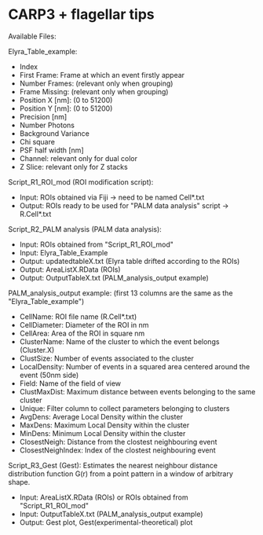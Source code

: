 # CARP3 + flagellar tips

Available Files:

Elyra_Table_example: 
- Index
- First Frame: Frame at which an event firstly appear
- Number Frames: (relevant only when grouping)
- Frame Missing: (relevant only when grouping)
- Position X [nm]: (0 to 51200)
- Position Y [nm]: (0 to 51200)
- Precision [nm]
- Number Photons
- Background Variance
- Chi square
- PSF half width [nm]
- Channel: relevant only for dual color
- Z Slice: relevant only for Z stacks 

Script_R1_ROI_mod (ROI modification script):
- Input: ROIs obtained via Fiji -> need to be named Cell*.txt
- Output: ROIs ready to be used for "PALM data analysis" script -> R.Cell*.txt

Script_R2_PALM analysis (PALM data analysis):
- Input: ROIs obtained from "Script_R1_ROI_mod"
- Input: Elyra_Table_Example
- Output: updatedtableX.txt (Elyra table drifted according to the ROIs)
- Output: AreaListX.RData (ROIs)
- Output: OutputTableX.txt (PALM_analysis_output example)

PALM_analysis_output example: (first 13 columns are the same as the "Elyra_Table_example")
- CellName: ROI file name (R.Cell*.txt)
- CellDiameter: Diameter of the ROI in nm
- CellArea: Area of the ROI in square nm
- ClusterName: Name of the cluster to which the event belongs (Cluster.X)
- ClustSize: Number of events associated to the cluster
- LocalDensity: Number of events in a squared area centered around the event (50nm side)
- Field: Name of the field of view
- ClustMaxDist: Maximum distance between events belonging to the same cluster
- Unique: Filter column to collect parameters belonging to clusters
- AvgDens: Average Local Density within the cluster
- MaxDens: Maximum Local Density within the cluster
- MinDens: Minimum Local Density within the cluster
- ClosestNeigh: Distance from the clostest neighbouring event
- ClosestNeighIndex: Index of the clostest neighbouring event

Script_R3_Gest (Gest): Estimates the nearest neighbour distance distribution function G(r) from a point pattern in a window of arbitrary shape.
- Input: AreaListX.RData (ROIs) or ROIs obtained from "Script_R1_ROI_mod"
- Input: OutputTableX.txt (PALM_analysis_output example)
- Output: Gest plot, Gest(experimental-theoretical) plot
